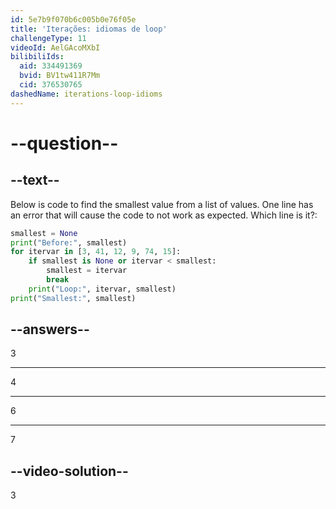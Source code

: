 ```yaml
---
id: 5e7b9f070b6c005b0e76f05e
title: 'Iterações: idiomas de loop'
challengeType: 11
videoId: AelGAcoMXbI
bilibiliIds:
  aid: 334491369
  bvid: BV1tw411R7Mm
  cid: 376530765
dashedName: iterations-loop-idioms
---
```


# --question--

## --text--

Below is code to find the smallest value from a list of values. One line has an error that will cause the code to not work as expected. Which line is it?:

```python
smallest = None
print("Before:", smallest)
for itervar in [3, 41, 12, 9, 74, 15]:
    if smallest is None or itervar < smallest:
        smallest = itervar
        break
    print("Loop:", itervar, smallest)
print("Smallest:", smallest)
```

## --answers--

3

---

4

---

6

---

7

## --video-solution--

3

